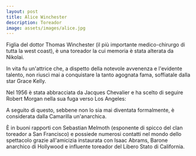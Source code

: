 ```yaml
---
layout: post
title: Alice Winchester
description: Toreador
image: assets/images/alice.jpg
---
```


Figlia del dottor Thomas Winchester (il più importante medico-chirurgo di tutta la west coast), è una toreador la cui memoria è stata alterata da Nikolai.

In vita fu un'attrice che, a dispetto della notevole avvenenza e l'evidente talento, non riuscì mai a conquistare la tanto agognata fama, soffiatale dalla star Grace Kelly.

Nel 1956 è stata abbracciata da Jacques Chevalier e ha scelto di seguire Robert Morgan nella sua fuga verso Los Angeles: 

A seguito di questo, sebbene non lo sia mai diventata formalmente, è considerata dalla Camarilla un'anarchica.

È in buoni rapporti con Sebastian Melmoth (esponente di spicco del clan toreador a San Francisco) e possiede numerosi contatti nel mondo dello spettacolo grazie all'amicizia instaurata con Isaac Abrams, Barone anarchico di Hollywood e influente toreador del Libero Stato di California.